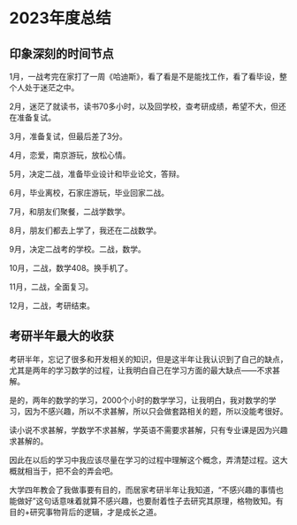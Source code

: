 # 2023年度总结

## 印象深刻的时间节点

1月，一战考完在家打了一周《哈迪斯》，看了看是不是能找工作，看了看毕设，整个人处于迷茫之中。

2月，迷茫了就读书，读书70多小时，以及回学校，查考研成绩，希望不大，但还在准备复试。

3月，准备复试，但最后差了3分。

4月，恋爱，南京游玩，放松心情。

5月，决定二战，准备毕业设计和毕业论文，答辩。

6月，毕业离校，石家庄游玩，毕业回家二战。

7月，和朋友们聚餐，二战学数学。

8月，朋友们都去上学了，我还在二战数学。

9月，决定二战考的学校。二战，数学。

10月，二战，数学408。换手机了。

11月，二战，全面复习。

12月，二战，考研结束。

## 考研半年最大的收获

考研半年，忘记了很多和开发相关的知识，但是这半年让我认识到了自己的缺点，尤其是两年的学习数学的过程，让我明白自己在学习方面的最大缺点——不求甚解。

是的，两年的数学的学习，2000个小时的数学学习，让我明白，我对数学的学习，因为不感兴趣，所以不求甚解，所以只会做套路相关的题，所以没能考很好。

读小说不求甚解，学数学不求甚解，学英语不需要求甚解，只有专业课是因为兴趣求甚解的。

因此在以后的学习中我应该尽量在学习的过程中理解这个概念，弄清楚过程。这大概就相当于，把不会的弄会吧。

大学四年教会了我做事要有目的，而居家考研半年让我知道，“不感兴趣的事情也能做好”这句话意味着就算不感兴趣，也要耐着性子去研究其原理，格物致知。有目的+研究事物背后的逻辑，才是成长之道。
